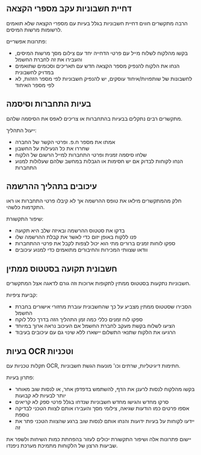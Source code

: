 ## דחיית חשבוניות עקב מספרי הקצאה
הרבה מתקשרים חווים דחיית חשבוניות בגלל בעיות עם מספרי הקצאה שלא תואמים לרשומות מרשות המיסים.

פתרונות אפשריים:
- בקשו מהלקוח לשלוח מייל עם פרטי הדחייה יחד עם צילום מסך מרשות המיסים, והעבירו את זה לחברת החשמל
- הנחו את הלקוח להנפיק מספר הקצאה חדש עם תאריכים וסכומים שתואמים במדויק לחשבונית
- לחשבונות של שותפויות/איחוד עוסקים, יש להנפיק חשבוניות לפי מספר הזהות, לא לפי מספר האיחוד

## בעיות התחברות וסיסמה 
מתקשרים רבים נתקלים בבעיות בהתחברות או צריכים לאפס את הסיסמה שלהם.

ייעול התהליך:
- אמתו את מספר ח.פ. ופרטי הקשר של החברה
- שחררו את כל הנעילות על החשבון
- שלחו סיסמה זמנית ופרטי התחברות למייל הרשום של הלקוח
- הנחו לקוחות לבדוק אם יש חסימות או הגבלות במחשב שלהם שעלולות למנוע התחברות

## עיכובים בתהליך ההרשמה
חלק מהמתקשרים מילאו את טופס ההרשמה אך לא קיבלו פרטי התחברות או ראו התקדמות כלשהי.

שיפור התקשורת:
- בדקו את סטטוס ההרשמה ובאיזה שלב היא תקועה
- פנו ללקוח באופן יזום כדי לאשר את קבלת ההרשמה שלו
- ספקו לוחות זמנים ברורים מתי הוא יכול לצפות לקבל את פרטי ההתחברות 
- וודאו שצוותי המכירות והחיבורים מתואמים כדי למנוע עיכובים

## חשבונית תקועה בסטטוס ממתין
חשבוניות נתקעות בסטטוס ממתין לתקופות ארוכות וזה גורם לדאגה אצל המתקשרים.

קביעת ציפיות:
- הסבירו שסטטוס ממתין מצביע על כך שהחשבונית עוברת מחזורי אישורים בחברת החשמל
- ספקו לוח זמנים כללי כמה זמן התהליך הזה בדרך כלל לוקח
- הציעו לשלוח בקשת מעקב לחברת החשמל אם העיכוב נראה ארוך במיוחד
- הרגיעו את הלקוח שתנאי התשלום יישארו ללא שינוי גם עם עיכובים בעיבוד

## בעיות OCR וטכניות
תקלות טכניות עם OCR, חתימות דיגיטליות, שרתים וכו' מונעות הגשת חשבוניות.

פתרון בעיות:
- בקשו מהלקוח לנסות לרענן את הדף, להשתמש בדפדפן אחר, או לנסות שוב מאוחר יותר לבעיות לא קבועות
- סרקו מחדש והגישו מחדש חשבוניות שנדחו בגלל פרטי ספק לא קריאים
- אספו פרטים כמו הודעות שגיאה, צילומי מסך והעבירו אותם לצוות הטכני לבדיקה נוספת
- יידעו לקוחות על בעיות ידועות והנחו אותם לנסות שוב ברגע שהצוות הטכני פתר את זה

יישום פתרונות אלה ושיפור התקשורת יכולים לעזור בהפחתת כמות השיחות ולשפר את שביעות הרצון של הלקוחות מתמיכת מערכת ניפנדו.
